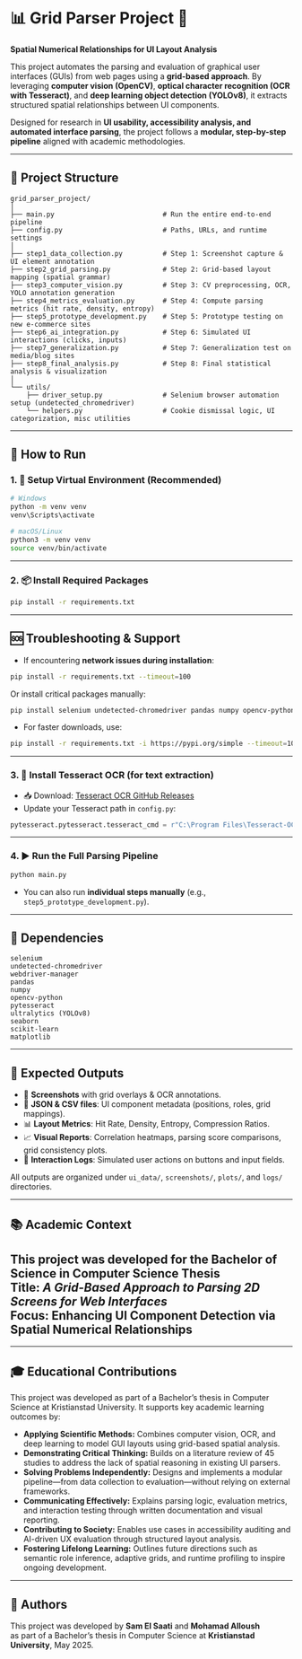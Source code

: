 
# 📊 Grid Parser Project 🧩  
**Spatial Numerical Relationships for UI Layout Analysis**

This project automates the parsing and evaluation of graphical user interfaces (GUIs) from web pages using a **grid-based approach**. By leveraging **computer vision (OpenCV)**, **optical character recognition (OCR with Tesseract)**, and **deep learning object detection (YOLOv8)**, it extracts structured spatial relationships between UI components.

Designed for research in **UI usability, accessibility analysis, and automated interface parsing**, the project follows a **modular, step-by-step pipeline** aligned with academic methodologies.

---

## 📁 Project Structure

```
grid_parser_project/
│
├── main.py                           # Run the entire end-to-end pipeline
├── config.py                         # Paths, URLs, and runtime settings
│
├── step1_data_collection.py          # Step 1: Screenshot capture & UI element annotation
├── step2_grid_parsing.py             # Step 2: Grid-based layout mapping (spatial grammar)
├── step3_computer_vision.py          # Step 3: CV preprocessing, OCR, YOLO annotation generation
├── step4_metrics_evaluation.py       # Step 4: Compute parsing metrics (hit rate, density, entropy)
├── step5_prototype_development.py    # Step 5: Prototype testing on new e-commerce sites
├── step6_ai_integration.py           # Step 6: Simulated UI interactions (clicks, inputs)
├── step7_generalization.py           # Step 7: Generalization test on media/blog sites
├── step8_final_analysis.py           # Step 8: Final statistical analysis & visualization
│
└── utils/
    ├── driver_setup.py               # Selenium browser automation setup (undetected_chromedriver)
    └── helpers.py                    # Cookie dismissal logic, UI categorization, misc utilities
```

---

## 🚀 How to Run

### 1. 🔧 Setup Virtual Environment (Recommended)

```bash
# Windows
python -m venv venv
venv\Scripts\activate

# macOS/Linux
python3 -m venv venv
source venv/bin/activate
```

---

### 2. 📦 Install Required Packages

```bash
pip install -r requirements.txt
```

---

## 🆘 Troubleshooting & Support

- If encountering **network issues during installation**:
```bash
pip install -r requirements.txt --timeout=100
```
Or install critical packages manually:
```bash
pip install selenium undetected-chromedriver pandas numpy opencv-python pytesseract ultralytics seaborn scikit-learn matplotlib
```

- For faster downloads, use:
```bash
pip install -r requirements.txt -i https://pypi.org/simple --timeout=100
```

---

### 3. 🧠 Install Tesseract OCR (for text extraction)

- 📥 Download: [Tesseract OCR GitHub Releases](https://github.com/tesseract-ocr/tesseract)
- Update your Tesseract path in `config.py`:
```python
pytesseract.pytesseract.tesseract_cmd = r"C:\Program Files\Tesseract-OCR\tesseract.exe"
```

---

### 4. ▶️ Run the Full Parsing Pipeline

```bash
python main.py
```

- You can also run **individual steps manually** (e.g., `step5_prototype_development.py`).

---

## 🧰 Dependencies

```
selenium
undetected-chromedriver
webdriver-manager
pandas
numpy
opencv-python
pytesseract
ultralytics (YOLOv8)
seaborn
scikit-learn
matplotlib
```

---

## 🏁 Expected Outputs

- 📸 **Screenshots** with grid overlays & OCR annotations.
- 📄 **JSON & CSV files**: UI component metadata (positions, roles, grid mappings).
- 📊 **Layout Metrics**: Hit Rate, Density, Entropy, Compression Ratios.
- 📈 **Visual Reports**: Correlation heatmaps, parsing score comparisons, grid consistency plots.
- 📝 **Interaction Logs**: Simulated user actions on buttons and input fields.

All outputs are organized under `ui_data/`, `screenshots/`, `plots/`, and `logs/` directories.

---

## 📚 Academic Context

This project was developed for the **Bachelor of Science in Computer Science Thesis**  
**Title**: *A Grid-Based Approach to Parsing 2D Screens for Web Interfaces*  
Focus: **Enhancing UI Component Detection via Spatial Numerical Relationships**
---

---

## 🎓 Educational Contributions

This project was developed as part of a Bachelor’s thesis in Computer Science at Kristianstad University. It supports key academic learning outcomes by:

- **Applying Scientific Methods:** Combines computer vision, OCR, and deep learning to model GUI layouts using grid-based spatial analysis.
- **Demonstrating Critical Thinking:** Builds on a literature review of 45 studies to address the lack of spatial reasoning in existing UI parsers.
- **Solving Problems Independently:** Designs and implements a modular pipeline—from data collection to evaluation—without relying on external frameworks.
- **Communicating Effectively:** Explains parsing logic, evaluation metrics, and interaction testing through written documentation and visual reporting.
- **Contributing to Society:** Enables use cases in accessibility auditing and AI-driven UX evaluation through structured layout analysis.
- **Fostering Lifelong Learning:** Outlines future directions such as semantic role inference, adaptive grids, and runtime profiling to inspire ongoing development.

---

## 👥 Authors

This project was developed by **Sam El Saati** and **Mohamad Alloush**  
as part of a Bachelor’s thesis in Computer Science at **Kristianstad University**, May 2025.
